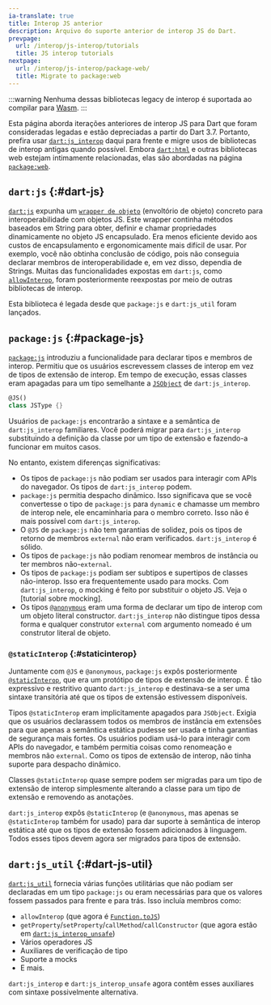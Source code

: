 ```yaml
---
ia-translate: true
title: Interop JS anterior
description: Arquivo do suporte anterior de interop JS do Dart.
prevpage:
  url: /interop/js-interop/tutorials
  title: JS interop tutorials
nextpage:
  url: /interop/js-interop/package-web/
  title: Migrate to package:web
---
```


:::warning
Nenhuma dessas bibliotecas legacy de interop é suportada ao compilar para [Wasm][].
:::

Esta página aborda iterações anteriores de interop JS para Dart que
foram consideradas legadas e estão depreciadas a partir do Dart 3.7.
Portanto, prefira usar [`dart:js_interop`][] daqui para frente e
migre usos de bibliotecas de interop antigas quando possível.
Embora [`dart:html`][] e outras bibliotecas web estejam intimamente relacionadas,
elas são abordadas na página [`package:web`][].

[`dart:js_interop`]: {{site.dart-api}}/dart-js_interop/dart-js_interop-library.html
[`dart:html`]: {{site.dart-api}}/dart-html/dart-html-library.html
[`package:web`]: /interop/js-interop/package-web

## `dart:js` {:#dart-js}

[`dart:js`] expunha um [`wrapper de objeto`] (envoltório de objeto) concreto para interoperabilidade com objetos JS. Este wrapper continha métodos baseados em String para obter, definir e chamar propriedades dinamicamente no objeto JS encapsulado. Era menos eficiente devido aos custos de encapsulamento e ergonomicamente mais difícil de usar. Por exemplo, você não obtinha conclusão de código, pois não conseguia declarar membros de interoperabilidade e, em vez disso, dependia de Strings. Muitas das funcionalidades expostas em `dart:js`, como [`allowInterop`], foram posteriormente reexpostas por meio de outras bibliotecas de interop.

Esta biblioteca é legada desde que
`package:js` e `dart:js_util` foram lançados.

## `package:js` {:#package-js}

[`package:js`] introduziu a funcionalidade para declarar tipos e membros de interop. Permitiu que os usuários escrevessem classes de interop em vez de tipos de extensão de interop. Em tempo de execução, essas classes eram apagadas para um tipo semelhante a [`JSObject`] de `dart:js_interop`.

```dart
@JS()
class JSType {}
```

Usuários de `package:js` encontrarão a sintaxe e a semântica de `dart:js_interop` familiares. Você poderá migrar para `dart:js_interop` substituindo a definição da classe por um tipo de extensão e fazendo-a funcionar em muitos casos.

No entanto, existem diferenças significativas:

- Os tipos de `package:js` não podiam ser usados para interagir com APIs do navegador.
  Os tipos de `dart:js_interop` podem.
- `package:js` permitia despacho dinâmico. Isso significava que se você convertesse o
  tipo de `package:js` para `dynamic` e chamasse um membro de interop nele, ele
  encaminharia para o membro correto. Isso não é mais possível com
  `dart:js_interop`.
- O `@JS` de `package:js` não tem garantias de solidez, pois os tipos de retorno de
  membros `external` não eram verificados. `dart:js_interop` é sólido.
- Os tipos de `package:js` não podiam renomear membros de instância ou ter membros não-`external`.
- Os tipos de `package:js` podiam ser subtipos e supertipos de classes não-interop.
  Isso era frequentemente usado para mocks. Com `dart:js_interop`, o mocking é feito por
  substituir o objeto JS. Veja o [tutorial sobre mocking].
- Os tipos [`@anonymous`] eram uma forma de declarar um tipo de interop com um objeto
  literal constructor. `dart:js_interop` não distingue tipos dessa forma e
  qualquer construtor `external` com argumento nomeado é um construtor literal de objeto.

### `@staticInterop` {:#staticinterop}

Juntamente com `@JS` e `@anonymous`, `package:js` expôs posteriormente [`@staticInterop`], que era um protótipo de tipos de extensão de interop. É tão expressivo e restritivo quanto `dart:js_interop` e destinava-se a ser uma sintaxe transitória até que os tipos de extensão estivessem disponíveis.

Tipos `@staticInterop` eram implicitamente apagados para `JSObject`. Exigia que os usuários declarassem todos os membros de instância em extensões para que apenas a semântica estática pudesse ser usada e tinha garantias de segurança mais fortes. Os usuários podiam usá-lo para interagir com APIs do navegador, e também permitia coisas como renomeação e membros não `external`. Como os tipos de extensão de interop, não tinha suporte para despacho dinâmico.

Classes `@staticInterop` quase sempre podem ser migradas para um tipo de extensão de interop simplesmente alterando a classe para um tipo de extensão e removendo as anotações.

`dart:js_interop` expôs `@staticInterop` (e `@anonymous`, mas apenas se `@staticInterop` também for usado) para dar suporte à semântica de interop estática até que os tipos de extensão fossem adicionados à linguagem. Todos esses tipos devem agora ser migrados para tipos de extensão.

## `dart:js_util` {:#dart-js-util}

[`dart:js_util`] fornecia várias funções utilitárias que não podiam ser declaradas em um tipo `package:js` ou eram necessárias para que os valores fossem passados para frente e para trás. Isso incluía membros como:

- `allowInterop` (que agora é [`Function.toJS`])
- `getProperty`/`setProperty`/`callMethod`/`callConstructor` (que agora estão em [`dart:js_interop_unsafe`])
- Vários operadores JS
- Auxiliares de verificação de tipo
- Suporte a mocks
- E mais.

`dart:js_interop` e `dart:js_interop_unsafe` agora contêm esses auxiliares com sintaxe possivelmente alternativa.


[`dart:js`]: {{site.dart-api}}/dart-js/dart-js-library.html
[`wrapper de objeto`]: {{site.dart-api}}/dart-js/JsObject-class.html
[`allowInterop`]: {{site.dart-api}}/dart-js_util/allowInterop.html
[`package:js`]: {{site.pub-pkg}}/js
[`JSObject`]: {{site.dart-api}}/dart-js_interop/JSObject-extension-type.html
[tutorial sobre mocks]: /interop/js-interop/mock
[`@anonymous`]: {{site.repo.dart.sdk}}/blob/main/sdk/lib/js/_js_annotations.dart#L40
[`@staticInterop`]: {{site.repo.dart.sdk}}/blob/main/sdk/lib/js/_js_annotations.dart#L48
[`dart:js_util`]: {{site.dart-api}}/dart-js_util/dart-js_util-library.html
[`Function.toJS`]: {{site.dart-api}}/dart-js_interop/FunctionToJSExportedDartFunction/toJS.html
[`dart:js_interop_unsafe`]: {{site.dart-api}}/dart-js_interop_unsafe/dart-js_interop_unsafe-library.html
[Wasm]: /web/wasm

